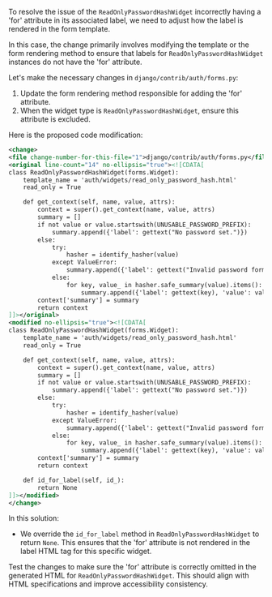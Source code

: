 To resolve the issue of the `ReadOnlyPasswordHashWidget` incorrectly having a 'for' attribute in its associated label, we need to adjust how the label is rendered in the form template.

In this case, the change primarily involves modifying the template or the form rendering method to ensure that labels for `ReadOnlyPasswordHashWidget` instances do not have the 'for' attribute.

Let's make the necessary changes in `django/contrib/auth/forms.py`:

1. Update the form rendering method responsible for adding the 'for' attribute.
2. When the widget type is `ReadOnlyPasswordHashWidget`, ensure this attribute is excluded.

Here is the proposed code modification:

```xml
<change>
<file change-number-for-this-file="1">django/contrib/auth/forms.py</file>
<original line-count="14" no-ellipsis="true"><![CDATA[
class ReadOnlyPasswordHashWidget(forms.Widget):
    template_name = 'auth/widgets/read_only_password_hash.html'
    read_only = True

    def get_context(self, name, value, attrs):
        context = super().get_context(name, value, attrs)
        summary = []
        if not value or value.startswith(UNUSABLE_PASSWORD_PREFIX):
            summary.append({'label': gettext("No password set.")})
        else:
            try:
                hasher = identify_hasher(value)
            except ValueError:
                summary.append({'label': gettext("Invalid password format or unknown hashing algorithm.")})
            else:
                for key, value_ in hasher.safe_summary(value).items():
                    summary.append({'label': gettext(key), 'value': value_})
        context['summary'] = summary
        return context
]]></original>
<modified no-ellipsis="true"><![CDATA[
class ReadOnlyPasswordHashWidget(forms.Widget):
    template_name = 'auth/widgets/read_only_password_hash.html'
    read_only = True

    def get_context(self, name, value, attrs):
        context = super().get_context(name, value, attrs)
        summary = []
        if not value or value.startswith(UNUSABLE_PASSWORD_PREFIX):
            summary.append({'label': gettext("No password set.")})
        else:
            try:
                hasher = identify_hasher(value)
            except ValueError:
                summary.append({'label': gettext("Invalid password format or unknown hashing algorithm.")})
            else:
                for key, value_ in hasher.safe_summary(value).items():
                    summary.append({'label': gettext(key), 'value': value_})
        context['summary'] = summary
        return context

    def id_for_label(self, id_):
        return None
]]></modified>
</change>
```

In this solution:
- We override the `id_for_label` method in `ReadOnlyPasswordHashWidget` to return `None`. This ensures that the 'for' attribute is not rendered in the label HTML tag for this specific widget.

Test the changes to make sure the 'for' attribute is correctly omitted in the generated HTML for `ReadOnlyPasswordHashWidget`. This should align with HTML specifications and improve accessibility consistency.